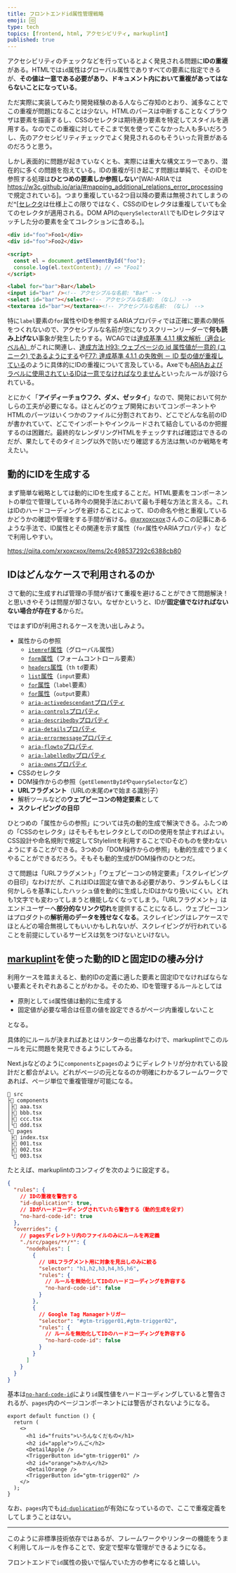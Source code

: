 ```yaml
---
title: フロントエンドid属性管理戦略
emoji: 🆔
type: tech
topics: [frontend, html, アクセシビリティ, markuplint]
published: true
---
```


アクセシビリティのチェックなどを行っているとよく発見される問題に**IDの重複**がある。HTMLでは`id`属性はグローバル属性でありすべての要素に指定できるが、**その値は一意である必要があり、ドキュメント内において重複があってはならないことになっている**。

ただ実際に実装してみたり開発経験のある人ならご存知のとおり、滅多なことでこの重複が問題になることは少ない。HTMLのパースは中断することなくブラウザは要素を描画するし、CSSのセレクタは期待通り要素を特定してスタイルを適用する。なのでこの重複に対してそこまで気を使ってこなかった人も多いだろうし、先のアクセシビリティチェックでよく発見されるのもそういった背景があるのだろうと思う。

しかし表面的に問題が起きていなくとも、実際には重大な構文エラーであり、潜在的に多くの問題を抱えている。IDの重複が引き起こす問題は単純で、そのIDを参照する処理は**ひとつめの要素しか参照しない**^[WAI-ARIAでは https://w3c.github.io/aria/#mapping_additional_relations_error_processing で規定されている]。つまり重複している2つ目以降の要素は無視されてしまうのだ^[[セレクタ](https://www.w3.org/TR/selectors-4/#id-selectors)は仕様上この限りではなく、CSSのIDセレクタは重複していても全てのセレクタが適用される。DOM APIの`querySelectorAll`でもIDセレクタはマッチした分の要素を全てコレクションに含める。]。

```html
<div id="foo">Foo1</div>
<div id="foo">Foo2</div>

<script>
  const el = document.getElementById("foo");
  console.log(el.textContent); // => "Foo1"
</script>
```

<!-- prettier-ignore-start -->
```html
<label for="bar">Bar</label>
<input id="bar" /><!-- アクセシブルな名前: "Bar" -->
<select id="bar"></select><!-- アクセシブルな名前: （なし） -->
<textarea id="bar"></textarea><!-- アクセシブルな名前: （なし） -->
```
<!-- prettier-ignore-end -->

特に`label`要素の`for`属性やIDを参照するARIAプロパティでは正確に要素の関係をつくれないので、アクセシブルな名前が空になりスクリーンリーダーで**何も読み上げない**事象が発生したりする。WCAGでは[達成基準 4.1.1 構文解析（適合レベルA）](https://waic.jp/docs/UNDERSTANDING-WCAG20/ensure-compat-parses.html)がこれに関連し、[達成方法 H93: ウェブページの id 属性値が一意的 (ユニーク) であるようにする](https://waic.jp/docs/WCAG-TECHS/H93)や[F77: 達成基準 4.1.1 の失敗例 － ID 型の値が重複している](https://waic.jp/docs/WCAG-TECHS/F77)のように具体的にIDの重複について言及している。Axeでも[ARIAおよびラベルに使用されているIDは一意でなければなりません](https://dequeuniversity.com/rules/axe/4.3/duplicate-id-aria?lang=ja)といったルールが設けられている。

とにかく「**アイディーチョウフク、ダメ、ゼッタイ**」なので、開発において何かしらの工夫が必要になる。ほとんどのウェブ開発においてコンポーネントやHTMLのパーツはいくつかのファイルに分割されており、どこでどんな名前のIDが書かれていて、どこでインポートやインクルードされて結合しているのか把握するのは困難だ。最終的なレンダリングHTMLをチェックすれば確認はできるのだが、果たしてそのタイミング以外で防いだり確認する方法は無いのか戦略を考えたい。

## 動的にIDを生成する

まず簡単な戦略としては動的にIDを生成することだ。HTML要素をコンポーネントの単位で管理している昨今の開発手法において最も手軽な方法と言える。これはIDのハードコーディングを避けることによって、IDの命名や他と重複しているかどうかの確認や管理をする手間が省ける。[@xrxoxcxox](https://twitter.com/xrxoxcxox)さんのこの記事にあるような手法で、ID属性とその関連を示す属性（`for`属性やARIAプロパティ）などで利用しやすい。

https://qiita.com/xrxoxcxox/items/2c498537292c6388cb80

## IDはどんなケースで利用されるのか

さて動的に生成すれば管理の手間が省けて重複を避けることができて問題解決！と思いきやそうは問屋が卸さない。なぜかというと、IDが**固定値でなければないない場合が存在する**からだ。

ではまずIDが利用されるケースを洗い出しみよう。

- 属性からの参照
  - [`itemref`属性](https://html.spec.whatwg.org/multipage/microdata.html#attr-itemref)（グローバル属性）
  - [`form`属性](https://html.spec.whatwg.org/multipage/form-control-infrastructure.html#attr-fae-form)（フォームコントロール要素）
  - [`headers`属性](https://html.spec.whatwg.org/multipage/tables.html#attr-tdth-headers)（`th` `td`要素）
  - [`list`属性](https://html.spec.whatwg.org/multipage/input.html#attr-input-list)（`input`要素）
  - [`for`属性](https://html.spec.whatwg.org/multipage/forms.html#attr-label-for)（`label`要素）
  - [`for`属性](https://html.spec.whatwg.org/multipage/form-elements.html#attr-output-for)（`output`要素）
  - [`aria-activedescendant`プロパティ](https://www.w3.org/TR/wai-aria-1.2/#aria-activedescendant)
  - [`aria-controls`プロパティ](https://www.w3.org/TR/wai-aria-1.2/#aria-controls)
  - [`aria-describedby`プロパティ](https://www.w3.org/TR/wai-aria-1.2/#aria-describedby)
  - [`aria-details`プロパティ](https://www.w3.org/TR/wai-aria-1.2/#aria-details)
  - [`aria-errormessage`プロパティ](https://www.w3.org/TR/wai-aria-1.2/#aria-errormessage)
  - [`aria-flowto`プロパティ](https://www.w3.org/TR/wai-aria-1.2/#aria-flowto)
  - [`aria-labelledby`プロパティ](https://www.w3.org/TR/wai-aria-1.2/#aria-labelledby)
  - [`aria-owns`プロパティ](https://www.w3.org/TR/wai-aria-1.2/#aria-owns)
- CSSのセレクタ
- DOM操作からの参照（`getElementById`や`querySelector`など）
- **URLフラグメント**（URLの末尾の`#`で始まる識別子）
- 解析ツールなどの**ウェブビーコンの特定要素**として
- **スクレイピングの目印**

ひとつめの「属性からの参照」については先の動的生成で解決できる。ふたつめの「CSSのセレクタ」はそもそもセレクタとしてのIDの使用を禁止すればよい。CSS設計や命名規則で規定してStylelintを利用することでIDそのものを使わないようにすることができる。3つめの「DOM操作からの参照」も動的生成でうまくやることができるだろう。そもそも動的生成がDOM操作のひとつだ。

さて問題は「URLフラグメント」「ウェブビーコンの特定要素」「スクレイピングの目印」なわけだが、これはIDは固定な値である必要があり、ランダムもしくは何かしらを基準にしたハッシュ値を動的に生成したIDはかなり扱いにくい。どれも1文字でも変わってしまうと機能しなくなってしまう。「URLフラグメント」はエンドユーザーへ**部分的なリンク切れ**を提供することになるし、ウェブビーコンはプロダクトの**解析用のデータを残せなくなる**。スクレイピングはレアケースでほとんどの場合無視してもいいかもしれないが、スクレイピングが行われていることを前提にしているサービスは気をつけないといけない。

## [markuplint](https://markuplint.dev)を使った動的IDと固定IDの棲み分け

利用ケースを踏まえると、動的IDの定義に適した要素と固定IDでなければならない要素とそれぞれあることがわかる。そのため、IDを管理するルールとしては

- 原則として`id`属性値は動的に生成する
- 固定値が必要な場合は任意の値を設定できるがページ内重複しないこと

となる。

具体的にルールが決まればあとはリンターの出番なわけで、markuplintでこのルールを元に問題を発見できるようにしてみる。

Next.jsなどのように`components`と`pages`のようにディレクトリが分かれている設計だと都合がよい。どれがページの元となるのか明確にわかるフレームワークであれば、ページ単位で重複管理が可能になる。

```
📂 src
├📂 components
│├📄 aaa.tsx
│├📄 bbb.tsx
│├📄 ccc.tsx
│└📄 ddd.tsx
└📂 pages
 ├📄 index.tsx
 ├📄 001.tsx
 ├📄 002.tsx
 └📄 003.tsx
```

たとえば、markuplintのコンフィグを次のように設定する。

```json
{
  "rules": {
    // IDの重複を警告する
    "id-duplication": true,
    // IDがハードコーディングされていたら警告する（動的生成を促す）
    "no-hard-code-id": true
  },
  "overrides": {
    // pagesディレクトリ内のファイルのみにルールを再定義
    "./src/pages/**/*": {
      "nodeRules": [
        {
          // URLフラグメント用に対象を見出しのみに絞る
          "selector": "h1,h2,h3,h4,h5,h6",
          "rules": {
            // ルールを無効化してIDのハードコーディングを許容する
            "no-hard-code-id": false
          }
        },
        {
          // Google Tag Managerトリガー
          "selector": "#gtm-trigger01,#gtm-trigger02",
          "rules": {
            // ルールを無効化してIDのハードコーディングを許容する
            "no-hard-code-id": false
          }
        }
      ]
    }
  }
}
```

基本は[`no-hard-code-id`](https://markuplint.dev/rules/no-hard-code-id)により`id`属性値をハードコーディングしていると警告されるが、`pages`内のページコンポーネントには警告がされないようになる。

```tsx
export default function () {
  return (
    <>
      <h1 id="fruits">いろんなくだもの</h1>
      <h2 id="apple">りんご</h2>
      <DetailApple />
      <TriggerButton id="gtm-trigger01" />
      <h2 id="orange">みかん</h2>
      <DetailOrange />
      <TriggerButton id="gtm-trigger02" />
    </>
  );
}
```

なお、`pages`内でも[`id-duplication`](https://markuplint.dev/rules/id-duplication)が有効になっているので、ここで重複定義をしてしまうことはない。

---

このように非標準技術依存ではあるが、フレームワークやリンターの機能をうまく利用してルールを作ることで、安定で堅牢な管理ができるようになる。

フロントエンドで`id`属性の扱いで悩んでいた方の参考になると嬉しい。
